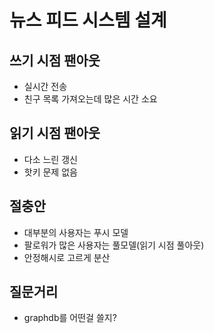 # 뉴스 피드 시스템 설계

## 쓰기 시점 팬아웃
- 실시간 전송
- 친구 목록 가져오는데 많은 시간 소요

## 읽기 시점 팬아웃
- 다소 느린 갱신
- 핫키 문제 없음

## 절충안
- 대부분의 사용자는 푸시 모델
- 팔로워가 많은 사용자는 풀모델(읽기 시점 풀아웃)
- 안정해시로 고르게 분산

## 질문거리
- graphdb를 어떤걸 쓸지?
